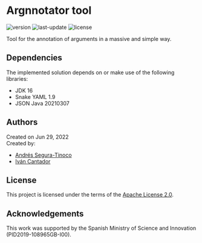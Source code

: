 # Argnnotator tool
![version](https://img.shields.io/badge/version-0.7.0-blue)
![last-update](https://img.shields.io/badge/last_update-7/18/2022-orange)
![license](https://img.shields.io/badge/license-Apache_2.0-brightgreen)

Tool for the annotation of arguments in a massive and simple way.

## Dependencies
The implemented solution depends on or make use of the following libraries:
- JDK 16
- Snake YAML 1.9
- JSON Java 20210307

## Authors
Created on Jun 29, 2022  
Created by:
- <a href="https://github.com/ansegura7" target="_blank">Andrés Segura-Tinoco</a>
- <a href="http://arantxa.ii.uam.es/~cantador/" target="_blank">Iv&aacute;n Cantador</a>

## License
This project is licensed under the terms of the <a href="https://github.com/argrecsys/arg-nnotator/blob/main/LICENSE">Apache License 2.0</a>.

## Acknowledgements
This work was supported by the Spanish Ministry of Science and Innovation (PID2019-108965GB-I00).
